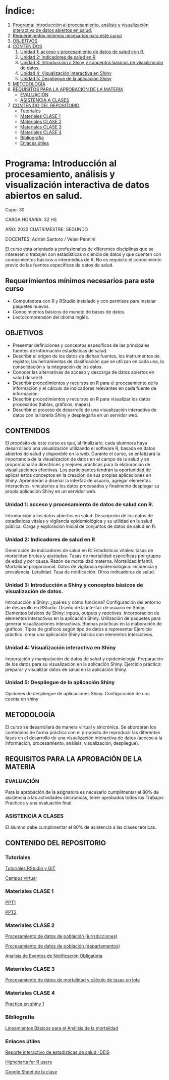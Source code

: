 <!-- Índice -->
# **Índice:**

1. [Programa: Introducción al procesamiento, análisis y visualización interactiva de datos abiertos en salud.](#programa-introducción-al-procesamiento-análisis-y-visualización-interactiva-de-datos-abiertos-en-salud)
2. [Requerimientos mínimos necesarios para este curso](#requerimientos-m%C3%ADnimos-necesarios-para-este-curso)
3. [OBJETIVOS](#objetivos)
4. [CONTENIDOS](#contenidos)
    1. [Unidad 1: acceso y procesamiento de datos de salud con R.](#unidad-1-acceso-y-procesamiento-de-datos-de-salud-con-r)
    2. [Unidad 2: Indicadores de salud en R](#unidad-2-indicadores-de-salud-en-r)
    3. [Unidad 3: Introducción a Shiny y conceptos básicos de visualización de datos.](#unidad-3-introducción-a-shiny-y-conceptos-básicos-de-visualización-de-datos)
    4. [Unidad 4: Visualización interactiva en Shiny](#unidad-4-visualización-interactiva-en-shiny)
    5. [Unidad 5: Despliegue de la aplicación Shiny](#unidad-5-despliegue-de-la-aplicación-shiny)
5. [METODOLOGÍA](#metodología)
6. [REQUISITOS PARA LA APROBACIÓN DE LA MATERIA](#requisitos-para-la-aprobación-de-la-materia)
    - [EVALUACIÓN](#evaluación)
    - [ASISTENCIA A CLASES](#asistencia-a-clases)
7. [CONTENIDO DEL REPOSITORIO](#contenido-del-repositorio)
    - [Tutoriales](#tutoriales)
    - [Materiales CLASE 1](#materiales-clase-1)
    - [Materiales CLASE 2](#materiales-clase-2)
    - [Materiales CLASE 3](#materiales-clase-3)
    - [Materiales CLASE 4](#materiales-clase-4)
    - [Bibliografía](#bibliografía)
    - [Enlaces útiles](#enlaces-útiles)

<!-- Contenido -->

# **Programa: Introducción al procesamiento, análisis y visualización interactiva de datos abiertos en salud.**

Cupo: 30

CARGA HORARIA: 32 HS

AÑO: 2023 CUATRIMESTRE: SEGUNDO

DOCENTES: Adrián Santoro / Velén Pennini

El curso está orientado a profesionales de diferentes disciplinas que se interesen o trabajen con estadísticas o ciencia de datos y que cuenten con conocimientos básicos o intermedios de R. No es requisito el conocimiento previo de las fuentes específicas de datos de salud.

## Requerimientos mínimos necesarios para este curso 

- Computadora con R y RStudio instalado y con permisos para instalar paquetes nuevos.
- Conocimientos básicos de manejo de bases de datos.
- Lectocomprensión del idioma inglés.


## **OBJETIVOS**

- Presentar definiciones y conceptos específicos de las principales fuentes de información estadísticas de salud.
- Describir el origen de los datos de dichas fuentes, los instrumentos de registro, las herramientas de clasificación que se utilizan en cada una, la consolidación y la integración de los datos.
- Conocer las alternativas de acceso y descarga de datos abiertos en salud desde R.
- Describir procedimientos y recursos en R para el procesamiento de la información y el cálculo de indicadores relevantes en cada fuente de información.
- Describir procedimientos y recursos en R para visualizar los datos procesados (tablas, gráficos, mapas).
- Describir el proceso de desarrollo de una visualización interactiva de datos con la librería Shiny y desplegarla en un servidor web.


## **CONTENIDOS** 

El propósito de este curso es que, al finalizarlo, cada alumno/a haya desarrollado una visualización utilizando el software R, basada en datos abiertos de salud y disponible en la web. Durante el curso, se enfatizará la importancia de la visualización de datos en el campo de la salud y se proporcionarán directrices y mejores prácticas para la elaboración de visualizaciones efectivas. Los participantes tendrán la oportunidad de aplicar estos conceptos en la creación de sus propias aplicaciones en Shiny. Aprenderán a diseñar la interfaz de usuario, agregar elementos interactivos, vincularlos a los datos procesados y finalmente desplegar su propia aplicación Shiny en un servidor web.

### Unidad 1: acceso y procesamiento de datos de salud con R. 

Introducción a los datos abiertos en salud. Descripción de los datos de estadísticas vitales y vigilancia epidemiológica y su utilidad en la salud pública. Carga y exploración inicial de conjuntos de datos de salud en R.

### Unidad 2: Indicadores de salud en R 

Generación de indicadores de salud en R: Estadísticas vitales: tasas de mortalidad brutas y ajustadas. Tasas de mortalidad específicas por grupos de edad y por causa. Razón de mortalidad materna. Mortalidad Infantil. Mortalidad proporcional. Datos de vigilancia epidemiológica: incidencia y prevalencia. Letalidad. Tasa de notificación. Otros indicadores de salud.

### Unidad 3: Introducción a Shiny y conceptos básicos de visualización de datos. 

Introducción a Shiny: ¿qué es y cómo funciona? Configuración del entorno de desarrollo en RStudio. Diseño de la interfaz de usuario en Shiny. Elementos básicos de Shiny: inputs, outputs y _reactives_. Incorporación de elementos interactivos en la aplicación Shiny. Utilización de paquetes para generar visualizaciones interactivas.  Buenas prácticas en la elaboración de gráficos. Tipos de gráficos según tipo de datos a representar  Ejercicio práctico: crear una aplicación Shiny básica con elementos interactivos.

### Unidad 4: Visualización interactiva en Shiny 

Importación y manipulación de datos de salud y epidemiología. Preparación de los datos para su visualización en la aplicación Shiny. Ejercicio práctico: preparar y visualizar datos de salud en la aplicación Shiny.

### Unidad 5: Despliegue de la aplicación Shiny 

Opciones de despliegue de aplicaciones Shiny. Configuración de una cuenta en shiny



## **METODOLOGÍA**
El curso se desarrollará de manera virtual y sincrónica. Se abordarán los contenidos de forma práctica con el propósito de reproducir las diferentes fases en el desarrollo de una visualización interactiva de datos (acceso a la información, procesamiento, análisis, visualización, despliegue).



## **REQUISITOS PARA LA APROBACIÓN DE LA MATERIA**

### EVALUACIÓN
Para la aprobación de la asignatura es necesario cumplimentar el 80% de asistencia a las actividades sincrónicas, tener aprobados todos los Trabajos Prácticos y una evaluación final.
### ASISTENCIA A CLASES
El alumno debe cumplimentar el 80% de asistencia a las clases teóricas.


## **CONTENIDO DEL REPOSITORIO**

### Tutoriales

[Tutoriales RStudio y GIT](https://agsantoro.github.io/untref2023/RMD/RMD02Tutorial/Tutorial1.html)

[Campus virtual](https://presenciales.untref.edu.ar/acceso.cgi)

### Materiales CLASE 1
   [PPT1](https://agsantoro.github.io/untref2023/PPT/ppt1.html)

   [PPT2](https://agsantoro.github.io/untref2023/PPT/ppt2.html)

### Materiales CLASE 2
[Procesamiento de datos de población (jurisdicciones)](https://agsantoro.github.io/untref2023/RMD/RMD01_Poblacion/01_ProyeccionesDePoblacion.html)

[Procesamiento de datos de población (departamentos)](https://agsantoro.github.io/untref2023/RMD/RMD004_Deptos/03_ProyeccionesDepartamentos.html)

[Analisis de Eventos de Notificación Obligatoria](https://agsantoro.github.io/untref2023/RMD/RMD003_Analisis/analisis_snvs.html)

### Materiales CLASE 3
[Procesamiento de datos de mortalidad y cálculo de tasas en lote](https://agsantoro.github.io/untref2023/RMD/RMD005_Tasas/RMD005_tasas.html)

### Materiales CLASE 4
[Practica en shiny 1](https://agsantoro.github.io/untref2023/RMD/RMD006_Practica1/practica_1.html)


### Bibliografía

[Lineamientos Básicos para el Análisis de la mortalidad](https://iris.paho.org/bitstream/handle/10665.2/34492/9789275319819-spa.pdf?sequence=7&isAllowed=y)

### Enlaces útiles
[Reporte interactivo de estadísticas de salud -DEIS](https://www.argentina.gob.ar/salud/deis/reporte-interactivo)

[Highcharts for R users](https://www.highcharts.com/blog/tutorials/highcharts-for-r-users/)

[Google Sheet de la clase](https://docs.google.com/spreadsheets/d/1tZcvm0YulT59IU41TaZJGcwQ6iVRjpaYuxCTH3YQE_Q/edit#gid=0)


